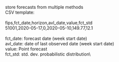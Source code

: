 store forecasts from multiple methods\
CSV template:\
\
fips,fct_date,horizon,avl_date,value,fct_std\
51001,2020-05-17,0,2020-05-10,149.77,12.1\
\
fct_date: forecast date (week start date)\
avl_date: date of last observed date (week start date)\
value: Point forecast\
fct_std: std. dev. probabilistic distribution\
